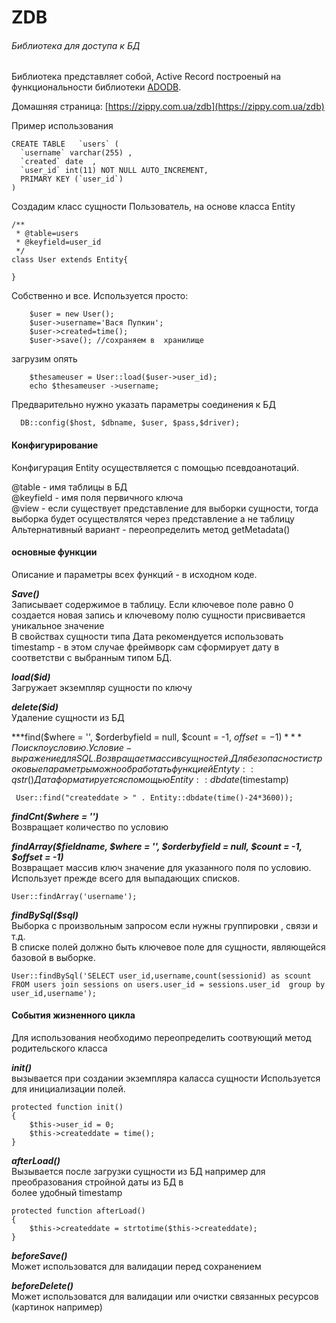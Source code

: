 # ZDB

###### Библиотека  для  доступа   к БД

Библиотека  представляет  собой, Active Record построеный 
на  функциональности  библиотеки [ADODB](https://github.com/ADOdb/ADOdb).

Домашняя страница:  [https://zippy.com.ua/zdb](https://zippy.com.ua/zdb)


Пример использования

    CREATE TABLE   `users` (
      `username` varchar(255) ,
      `created` date  ,
      `user_id` int(11) NOT NULL AUTO_INCREMENT,
      PRIMARY KEY (`user_id`)
    )
    
Создадим класс сущности Пользователь, на основе класса Entity

    /**
     * @table=users
     * @keyfield=user_id
     */
    class User extends Entity{
    
    }
Собственно и все.
Используется просто:

        $user = new User();
        $user->username='Вася Пупкин';
        $user->created=time();
        $user->save(); //сохраняем в  хранилище
 
 загрузим  опять
 
        $thesameuser = User::load($user->user_id);
        echo $thesameuser ->username;

Предварительно  нужно  указать параметры  соединения к БД

      DB::config($host, $dbname, $user, $pass,$driver);

####   Конфигурирование  

Конфигурация  Entity осуществляется с  помощью  псевдоанотаций.

@table - имя  таблицы в  БД  
@keyfield - имя поля первичного ключа  
@view - если  существует  представление для  выборки сущности, тогда  выборка  будет осуществлятся через представление  а  не таблицу   
Альтернативный вариант - переопределить  метод getMetadata()

####   основные функции

Описание  и параметры всех функций - в  исходном  коде.

***Save()***  
Записывает содержимое в таблицу. Если  ключевое поле  равно 0 создается  новая  запись и ключевому  полю сущности  присвивается  уникальное значение  
В свойствах сущности типа Дата рекомендуется  использовать timestamp - в  этом  случае  фреймворк  сам  сформирует  дату  в соответстви  с  выбранным  типом  БД.

***load($id)***  
Загружает  экземпляр  сущности  по  ключу


***delete($id)***   
Удаление  сущности из  БД


***find($where = '', $orderbyfield = null,   $count = -1, $offset = -1)***    
Поиск по  условию. Условие -выражение для  SQL.  
Возвращает массив  сущностей.  
Для безопасности  строковые параметры   можно  обработать  функцией Entyty::qstr()  
Дата  форматируется с  помощью Entity::dbdate($timestamp)

     User::find("createddate > " . Entity::dbdate(time()-24*3600));
    
    
***findCnt($where = '')***   
Возвращает количество  по  условию

***findArray($fieldname, $where = '', $orderbyfield = null,   $count = -1, $offset = -1)***   
Возвращает массив ключ значение для  указанного  поля  по  условию.  
Использует прежде  всего  для  выпадающих списков.

    User::findArray('username');
    
***findBySql($sql)***  
Выборка  с произвольным запросом если  нужны группировки , связи и т.д.  
В  списке  полей   должно быть  ключевое  поле  для  сущности, являющейся  базовой в  выборке.

    User::findBySql('SELECT user_id,username,count(sessionid) as scount FROM users join sessions on users.user_id = sessions.user_id  group by  user_id,username');  

####   События жизненного цикла  
Для использования  необходимо  переопределить соотвующий метод родительского класса  

***init()***  
вызывается  при создании экземпляра каласса сущности
Используется  для  инициализации полей.

    protected function init()
    {
        $this->user_id = 0;
        $this->createddate = time();
    }

***afterLoad()***  
Вызывается  после  загрузки сущности  из  БД например для  преобразования стройной даты из БД  в  
более  удобный timestamp 

    protected function afterLoad()
    {
        $this->createddate = strtotime($this->createddate);
    }


***beforeSave()***  
Может использоватся  для  валидации перед сохранением 

***beforeDelete()***  
Может использоватся  для  валидации или очистки  связанных ресурсов (картинок например)
